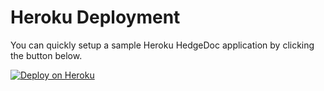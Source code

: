 # Heroku Deployment

You can quickly setup a sample Heroku HedgeDoc application by clicking the button
below.

[![Deploy on Heroku](https://www.herokucdn.com/deploy/button.svg)](https://heroku.com/deploy?template=https://github.com/codimd/server/tree/master)
